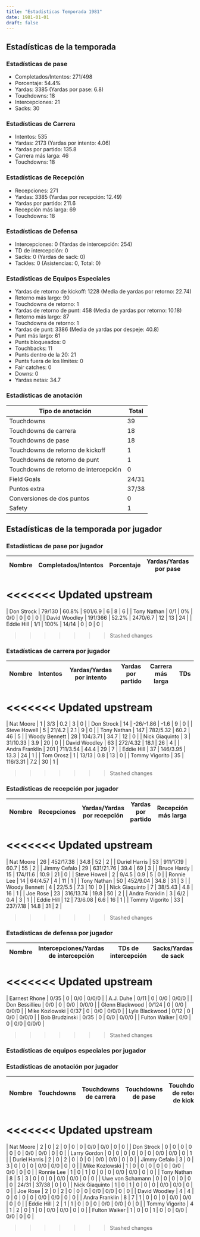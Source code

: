 ```yaml
---
title: "Estadísticas Temporada 1981"
date: 1981-01-01
draft: false
---
```


## Estadísticas de la temporada
### Estadísticas de pase
* Completados/Intentos: 271/498
* Porcentaje: 54.4%
* Yardas: 3385 (Yardas por pase: 6.8)
* Touchdowns: 18
* Intercepciones: 21
* Sacks: 30

### Estadísticas de Carrera
* Intentos: 535
* Yardas: 2173 (Yardas por intento: 4.06)
* Yardas por partido: 135.8
* Carrera más larga: 46
* Touchdowns: 18

### Estadísticas de Recepción
* Recepciones: 271
* Yardas: 3385 (Yardas por recepción: 12.49)
* Yardas por partido: 211.6
* Recepción más larga: 69
* Touchdowns: 18

### Estadísticas de Defensa
* Intercepciones: 0 (Yardas de intercepción: 254)
* TD de intercepción: 0
* Sacks: 0 (Yardas de sack: 0)
* Tackles: 0 (Asistencias: 0, Total: 0)

### Estadísticas de Equipos Especiales
* Yardas de retorno de kickoff: 1228 (Media de yardas por retorno: 22.74)
* Retorno más largo: 90
* Touchdowns de retorno: 1
* Yardas de retorno de punt: 458 (Media de yardas por retorno: 10.18)
* Retorno más largo: 87
* Touchdowns de retorno: 1
* Yardas de punt: 3386 (Media de yardas por despeje: 40.8)
* Punt más largo: 61
* Punts bloqueados: 0
* Touchbacks: 11
* Punts dentro de la 20: 21
* Punts fuera de los límites: 0
* Fair catches: 0
* Downs: 0
* Yardas netas: 34.7

### Estadísticas de anotación
| Tipo de anotación | Total |
|-------------------|-------|
| Touchdowns | 39 |
| Touchdowns de carrera | 18 |
| Touchdowns de pase | 18 |
| Touchdowns de retorno de kickoff | 1 |
| Touchdowns de retorno de punt | 1 |
| Touchdowns de retorno de intercepción | 0 |
| Field Goals | 24/31 |
| Puntos extra | 37/38 |
| Conversiones de dos puntos | 0 |
| Safety | 1 |

## Estadísticas de la temporada por jugador
### Estadísticas de pase por jugador
| Nombre | Completados/Intentos | Porcentaje | Yardas/Yardas por pase | TDs | Intercepciones | Sacks |
|--------|----------------------|------------|------------------------|-----|----------------|-------|
<<<<<<< Updated upstream
=======
| Don Strock | 79/130 | 60.8% | 901/6.9 | 6 | 8 | 6 |
| Tony Nathan | 0/1 | 0% | 0/0 | 0 | 0 | 0 |
| David Woodley | 191/366 | 52.2% | 2470/6.7 | 12 | 13 | 24 |
| Eddie Hill | 1/1 | 100% | 14/14 | 0 | 0 | 0 |
>>>>>>> Stashed changes


### Estadísticas de carrera por jugador
| Nombre | Intentos | Yardas/Yardas por intento | Yardas por partido | Carrera más larga | TDs |
|--------|----------|--------------------------|--------------------|-------------------|-----|
<<<<<<< Updated upstream
=======
| Nat Moore | 1 | 3/3 | 0.2 | 3 | 0 |
| Don Strock | 14 | -26/-1.86 | -1.6 | 9 | 0 |
| Steve Howell | 5 | 21/4.2 | 2.1 | 9 | 0 |
| Tony Nathan | 147 | 782/5.32 | 60.2 | 46 | 5 |
| Woody Bennett | 28 | 104/3.71 | 34.7 | 12 | 0 |
| Nick Giaquinto | 3 | 31/10.33 | 3.9 | 20 | 0 |
| David Woodley | 63 | 272/4.32 | 18.1 | 26 | 4 |
| Andra Franklin | 201 | 711/3.54 | 44.4 | 29 | 7 |
| Eddie Hill | 37 | 146/3.95 | 13.3 | 24 | 1 |
| Tom Orosz | 1 | 13/13 | 0.8 | 13 | 0 |
| Tommy Vigorito | 35 | 116/3.31 | 7.2 | 30 | 1 |
>>>>>>> Stashed changes


### Estadísticas de recepción por jugador
| Nombre | Recepciones | Yardas/Yardas por recepción | Yardas por partido | Recepción más larga | TDs |
|--------|-------------|----------------------------|--------------------|---------------------|-----|
<<<<<<< Updated upstream
=======
| Nat Moore | 26 | 452/17.38 | 34.8 | 52 | 2 |
| Duriel Harris | 53 | 911/17.19 | 60.7 | 55 | 2 |
| Jimmy Cefalo | 29 | 631/21.76 | 39.4 | 69 | 3 |
| Bruce Hardy | 15 | 174/11.6 | 10.9 | 21 | 0 |
| Steve Howell | 2 | 9/4.5 | 0.9 | 5 | 0 |
| Ronnie Lee | 14 | 64/4.57 | 4 | 11 | 1 |
| Tony Nathan | 50 | 452/9.04 | 34.8 | 31 | 3 |
| Woody Bennett | 4 | 22/5.5 | 7.3 | 10 | 0 |
| Nick Giaquinto | 7 | 38/5.43 | 4.8 | 16 | 1 |
| Joe Rose | 23 | 316/13.74 | 19.8 | 50 | 2 |
| Andra Franklin | 3 | 6/2 | 0.4 | 3 | 1 |
| Eddie Hill | 12 | 73/6.08 | 6.6 | 16 | 1 |
| Tommy Vigorito | 33 | 237/7.18 | 14.8 | 31 | 2 |
>>>>>>> Stashed changes


### Estadísticas de defensa por jugador
| Nombre | Intercepciones/Yardas de intercepción | TDs de intercepción | Sacks/Yardas de sack | Tackles/Asistencias/Total |
|--------|--------------------------------------|---------------------|-----------------------|--------------------------|
<<<<<<< Updated upstream
=======
| Earnest Rhone | 0/35 | 0 | 0/0 | 0/0/0 |
| A.J. Duhe | 0/11 | 0 | 0/0 | 0/0/0 |
| Don Bessillieu | 0/0 | 0 | 0/0 | 0/0/0 |
| Glenn Blackwood | 0/124 | 0 | 0/0 | 0/0/0 |
| Mike Kozlowski | 0/37 | 0 | 0/0 | 0/0/0 |
| Lyle Blackwood | 0/12 | 0 | 0/0 | 0/0/0 |
| Bob Brudzinski | 0/35 | 0 | 0/0 | 0/0/0 |
| Fulton Walker | 0/0 | 0 | 0/0 | 0/0/0 |
>>>>>>> Stashed changes


### Estadísticas de equipos especiales por jugador
<!-- Puedes agregar aquí tablas para KickoffReturn, PuntReturn, Punting, Kicking si lo necesitas -->

### Estadísticas de anotación por jugador
| Nombre | Touchdowns | Touchdowns de carrera | Touchdowns de pase | Touchdowns de retorno de kickoff | Touchdowns de retorno de punt | Touchdowns de retorno de intercepción | Field Goals | Puntos extra | Conversiones de dos puntos | Safety |
|--------|------------|----------------|---------------------|----------------------------------|-------------------------------|----------------------------------|------------|--------------|--------------------------|--------|
<<<<<<< Updated upstream
=======
| Nat Moore | 2 | 0 | 2 | 0 | 0 | 0 | 0/0 | 0/0 | 0 | 0 |
| Don Strock | 0 | 0 | 0 | 0 | 0 | 0 | 0/0 | 0/0 | 0 | 0 |
| Larry Gordon | 0 | 0 | 0 | 0 | 0 | 0 | 0/0 | 0/0 | 0 | 1 |
| Duriel Harris | 2 | 0 | 2 | 0 | 0 | 0 | 0/0 | 0/0 | 0 | 0 |
| Jimmy Cefalo | 3 | 0 | 3 | 0 | 0 | 0 | 0/0 | 0/0 | 0 | 0 |
| Mike Kozlowski | 1 | 0 | 0 | 0 | 0 | 0 | 0/0 | 0/0 | 0 | 0 |
| Ronnie Lee | 1 | 0 | 1 | 0 | 0 | 0 | 0/0 | 0/0 | 0 | 0 |
| Tony Nathan | 8 | 5 | 3 | 0 | 0 | 0 | 0/0 | 0/0 | 0 | 0 |
| Uwe von Schamann | 0 | 0 | 0 | 0 | 0 | 0 | 24/31 | 37/38 | 0 | 0 |
| Nick Giaquinto | 1 | 0 | 1 | 0 | 0 | 0 | 0/0 | 0/0 | 0 | 0 |
| Joe Rose | 2 | 0 | 2 | 0 | 0 | 0 | 0/0 | 0/0 | 0 | 0 |
| David Woodley | 4 | 4 | 0 | 0 | 0 | 0 | 0/0 | 0/0 | 0 | 0 |
| Andra Franklin | 8 | 7 | 1 | 0 | 0 | 0 | 0/0 | 0/0 | 0 | 0 |
| Eddie Hill | 2 | 1 | 1 | 0 | 0 | 0 | 0/0 | 0/0 | 0 | 0 |
| Tommy Vigorito | 4 | 1 | 2 | 0 | 1 | 0 | 0/0 | 0/0 | 0 | 0 |
| Fulton Walker | 1 | 0 | 0 | 1 | 0 | 0 | 0/0 | 0/0 | 0 | 0 |
>>>>>>> Stashed changes
